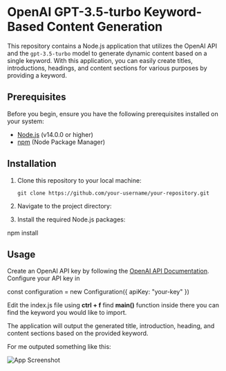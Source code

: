 # OpenAI GPT-3.5-turbo Keyword-Based Content Generation

This repository contains a Node.js application that utilizes the OpenAI API and the `gpt-3.5-turbo` model to generate dynamic content based on a single keyword. With this application, you can easily create titles, introductions, headings, and content sections for various purposes by providing a keyword.

## Prerequisites

Before you begin, ensure you have the following prerequisites installed on your system:

- [Node.js](https://nodejs.org/) (v14.0.0 or higher)
- [npm](https://www.npmjs.com/) (Node Package Manager)

## Installation

1. Clone this repository to your local machine:

   ```shell
   git clone https://github.com/your-username/your-repository.git

2. Navigate to the project directory:

3. Install the required Node.js packages:

npm install

## Usage

Create an OpenAI API key by following the [OpenAI API Documentation](https://beta.openai.com/docs/api-reference/authentication).
Configure your API key in 

const configuration = new Configuration({
    apiKey: "your-key"
})

Edit the index.js file using **ctrl + f** find **main()** function inside there you can find the keyword you would like to import.

The application will output the generated title, introduction, heading, and content sections based on the provided keyword.

For me outputed something like this:

![App Screenshot](./screenshot.png)